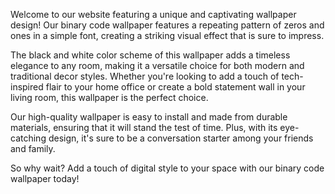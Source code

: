 <!--
Write me content for website with wallpaper "A wallpaper with a repeating pattern of binary code, in a simple font and black and white color scheme."
-->

<!--font:Montserrat.-->

Welcome to our website featuring a unique and captivating wallpaper design! Our binary code wallpaper features a repeating pattern of zeros and ones in a simple font, creating a striking visual effect that is sure to impress.

The black and white color scheme of this wallpaper adds a timeless elegance to any room, making it a versatile choice for both modern and traditional decor styles. Whether you're looking to add a touch of tech-inspired flair to your home office or create a bold statement wall in your living room, this wallpaper is the perfect choice.

Our high-quality wallpaper is easy to install and made from durable materials, ensuring that it will stand the test of time. Plus, with its eye-catching design, it's sure to be a conversation starter among your friends and family.

So why wait? Add a touch of digital style to your space with our binary code wallpaper today!

